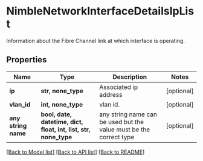 # NimbleNetworkInterfaceDetailsIpList

Information about the Fibre Channel link at which interface is operating.

## Properties
Name | Type | Description | Notes
------------ | ------------- | ------------- | -------------
**ip** | **str, none_type** | Associated ip address | [optional] 
**vlan_id** | **int, none_type** | vlan id. | [optional] 
**any string name** | **bool, date, datetime, dict, float, int, list, str, none_type** | any string name can be used but the value must be the correct type | [optional]

[[Back to Model list]](../README.md#documentation-for-models) [[Back to API list]](../README.md#documentation-for-api-endpoints) [[Back to README]](../README.md)


